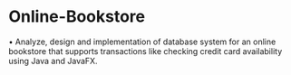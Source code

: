 # Online-Bookstore

• Analyze, design and implementation of database system for an online bookstore that
supports transactions like checking credit card availability using Java and JavaFX.
